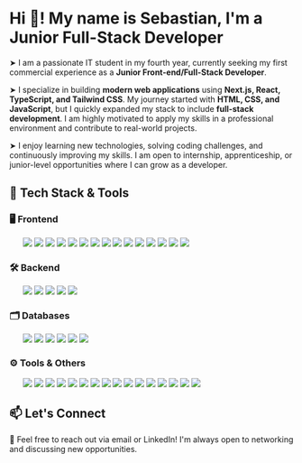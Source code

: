 # Hi 👋! My name is Sebastian, I'm a Junior Full-Stack Developer

➤ I am a passionate IT student in my fourth year, currently seeking my first commercial experience as a **Junior Front-end/Full-Stack Developer**.

➤ I specialize in building **modern web applications** using **Next.js, React, TypeScript, and Tailwind CSS**. My journey started with **HTML, CSS, and JavaScript**, but I quickly expanded my stack to include **full-stack development**. I am highly motivated to apply my skills in a professional environment and contribute to real-world projects.

➤ I enjoy learning new technologies, solving coding challenges, and continuously improving my skills. I am open to internship, apprenticeship, or junior-level opportunities where I can grow as a developer.

## 🚀 Tech Stack & Tools
### 🖥️ Frontend
<span style="display: inline-block; width: 20px;"></span> 
<img src="https://img.shields.io/badge/HTML5-E34F26?style=for-the-badge&logo=html5&logoColor=white">
<img src="https://img.shields.io/badge/CSS3-1572B6?style=for-the-badge&logo=css3&logoColor=white">
<img src="https://img.shields.io/badge/JavaScript-323330?style=for-the-badge&logo=javascript&logoColor=F7DF1E">
<img src="https://img.shields.io/badge/TypeScript-007ACC?style=for-the-badge&logo=typescript&logoColor=white">
<img src="https://img.shields.io/badge/React-20232A?style=for-the-badge&logo=react&logoColor=61DAFB">
<img src="https://img.shields.io/badge/next%20js-000000?style=for-the-badge&logo=nextdotjs&logoColor=white">
<img src="https://img.shields.io/badge/Tailwind_CSS-38B2AC?style=for-the-badge&logo=tailwind-css&logoColor=white">
<img src="https://img.shields.io/badge/shadcn%2Fui-000000?style=for-the-badge&logo=shadcnui&logoColor=white">
<img src="https://img.shields.io/badge/React_Router-CA4245?style=for-the-badge&logo=react-router&logoColor=white">
<img src="https://img.shields.io/badge/React_Query-FF4154?style=for-the-badge&logo=ReactQuery&logoColor=white">
<img src="https://img.shields.io/badge/Bootstrap-563D7C?style=for-the-badge&logo=bootstrap&logoColor=white">
<img src="https://img.shields.io/badge/postcss-DD3A0A?style=for-the-badge&logo=postcss&logoColor=white">
<img src="https://img.shields.io/badge/Redux-593D88?style=for-the-badge&logo=redux&logoColor=white">
<img src="https://img.shields.io/badge/axios-671ddf?&style=for-the-badge&logo=axios&logoColor=white">
<img src="https://img.shields.io/badge/Jest-C21325?style=for-the-badge&logo=jest&logoColor=white">


### 🛠️  Backend
<span style="display: inline-block; width: 20px;"></span> 
<img src="https://img.shields.io/badge/Node%20js-339933?style=for-the-badge&logo=nodedotjs&logoColor=white">
<img src="https://img.shields.io/badge/Express%20js-000000?style=for-the-badge&logo=express&logoColor=white">
<img src="https://img.shields.io/badge/json-5E5C5C?style=for-the-badge&logo=json&logoColor=white">
<img src="https://img.shields.io/badge/JWT-000000?style=for-the-badge&logo=JSON%20web%20tokens&logoColor=white">
<img src="https://img.shields.io/badge/Supabase-181818?style=for-the-badge&logo=supabase&logoColor=white">

### 🗂️  Databases
<span style="display: inline-block; width: 20px;"></span> 
<img src="https://img.shields.io/badge/PostgreSQL-316192?style=for-the-badge&logo=postgresql&logoColor=white"> 
<img src="https://img.shields.io/badge/MySQL-005C84?style=for-the-badge&logo=mysql&logoColor=white"> 
<img src="https://img.shields.io/badge/MongoDB-4EA94B?style=for-the-badge&logo=mongodb&logoColor=white"> 
<img src="https://img.shields.io/badge/Sqlite-003B57?style=for-the-badge&logo=sqlite&logoColor=white">
<img src="https://img.shields.io/badge/drizzle-C5F74F?style=for-the-badge&logo=drizzle&logoColor=black"> 
<img src="https://img.shields.io/badge/Prisma-3982CE?style=for-the-badge&logo=Prisma&logoColor=white">

### ⚙️  Tools & Others
<span style="display: inline-block; width: 20px;"></span> 
<img src="https://img.shields.io/badge/GIT-E44C30?style=for-the-badge&logo=git&logoColor=white">
<img src="https://img.shields.io/badge/GitHub-100000?style=for-the-badge&logo=github&logoColor=white">
<img src="https://img.shields.io/badge/GitHub_Actions-2088FF?style=for-the-badge&logo=github-actions&logoColor=white">
<img src="https://img.shields.io/badge/GitHub%20Pages-222222?style=for-the-badge&logo=GitHub%20Pages&logoColor=white">
<img src="https://img.shields.io/badge/Zod-000000?style=for-the-badge&logo=zod&logoColor=3068B7">
<img src="https://img.shields.io/badge/Figma-F24E1E?style=for-the-badge&logo=figma&logoColor=white">
<img src="https://img.shields.io/badge/Postman-FF6C37?style=for-the-badge&logo=Postman&logoColor=white">
<img src="https://img.shields.io/badge/npm-CB3837?style=for-the-badge&logo=npm&logoColor=white">
<img src="https://img.shields.io/badge/pnpm-yellow?style=for-the-badge&logo=pnpm&logoColor=white">
<img src="https://img.shields.io/badge/Vite-B73BFE?style=for-the-badge&logo=vite&logoColor=FFD62E">
<img src="https://img.shields.io/badge/eslint-3A33D1?style=for-the-badge&logo=eslint&logoColor=white">
<img src="https://img.shields.io/badge/prettier-1A2C34?style=for-the-badge&logo=prettier&logoColor=F7BA3E">
<img src="https://img.shields.io/badge/Vercel-000000?style=for-the-badge&logo=vercel&logoColor=white">
<img src="https://img.shields.io/badge/Netlify-00C7B7?style=for-the-badge&logo=netlify&logoColor=white">
<img src="https://img.shields.io/badge/VSCode-0078D4?style=for-the-badge&logo=visual%20studio%20code&logoColor=white">
<img src="https://img.shields.io/badge/WebStorm-000000?style=for-the-badge&logo=WebStorm&logoColor=white">


## 📫 Let's Connect
📧 Feel free to reach out via email or LinkedIn! I'm always open to networking and discussing new opportunities.

 <!-- <img src="https://img.shields.io/badge/LinkedIn-0077B5?style=for-the-badge&logo=linkedin&logoColor=white"> -->


<!-- 
<div align="center">
<img height="100" src="https://raw.githubusercontent.com/marwin1991/profile-technology-icons/refs/heads/main/icons/html.png">
<img height="100" src="https://raw.githubusercontent.com/marwin1991/profile-technology-icons/refs/heads/main/icons/css.png">
<img height="100" src="https://raw.githubusercontent.com/marwin1991/profile-technology-icons/refs/heads/main/icons/git.png">
<img height="100" src="https://raw.githubusercontent.com/marwin1991/profile-technology-icons/refs/heads/main/icons/javascript.png">
<img height="100" src="https://raw.githubusercontent.com/marwin1991/profile-technology-icons/refs/heads/main/icons/typescript.png">
<img height="100" src="https://raw.githubusercontent.com/marwin1991/profile-technology-icons/refs/heads/main/icons/react.png">
<img height="100" src="https://raw.githubusercontent.com/marwin1991/profile-technology-icons/refs/heads/main/icons/next_js.png">
<img height="100" src="https://raw.githubusercontent.com/marwin1991/profile-technology-icons/refs/heads/main/icons/tailwind_css.png">
<img height="100" src="https://raw.githubusercontent.com/marwin1991/profile-technology-icons/refs/heads/main/icons/bootstrap.png">
<img height="100" src="https://raw.githubusercontent.com/marwin1991/profile-technology-icons/refs/heads/main/icons/figma.png">
<img height="100" src="https://raw.githubusercontent.com/marwin1991/profile-technology-icons/refs/heads/main/icons/node_js.png">
<img height="100" src="https://raw.githubusercontent.com/marwin1991/profile-technology-icons/refs/heads/main/icons/express.png">
<img height="100" src="https://raw.githubusercontent.com/marwin1991/profile-technology-icons/refs/heads/main/icons/jest.png">
<img height="100" src="https://raw.githubusercontent.com/marwin1991/profile-technology-icons/refs/heads/main/icons/postman.png">
<img height="100" src="https://raw.githubusercontent.com/marwin1991/profile-technology-icons/refs/heads/main/icons/redux.png">
<img height="100" src="https://raw.githubusercontent.com/marwin1991/profile-technology-icons/refs/heads/main/icons/postgresql.png">
<img height="100" src="https://raw.githubusercontent.com/marwin1991/profile-technology-icons/refs/heads/main/icons/mongodb.png">
</div> 
-->


